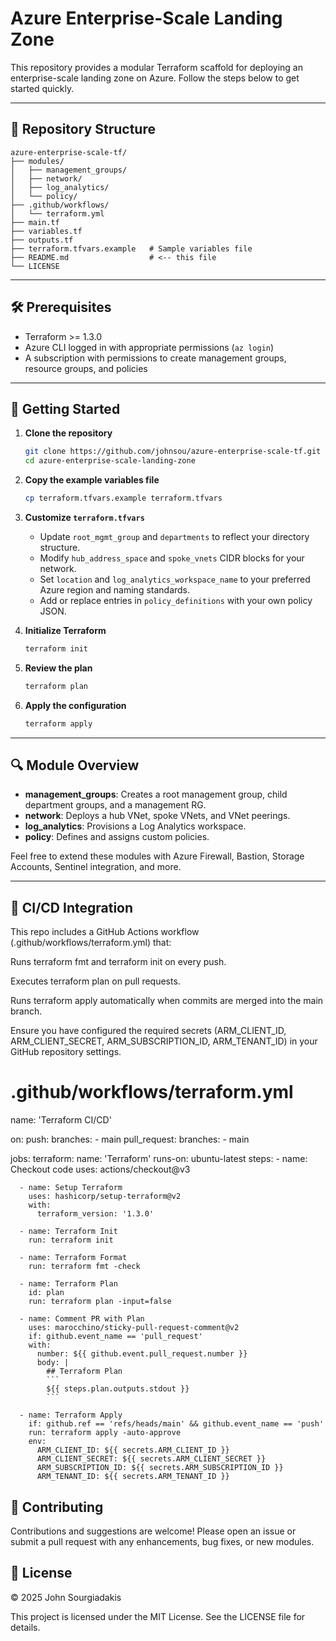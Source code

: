 # Azure Enterprise-Scale Landing Zone

This repository provides a modular Terraform scaffold for deploying an enterprise-scale landing zone on Azure. Follow the steps below to get started quickly.

---

## 📁 Repository Structure

```
azure-enterprise-scale-tf/
├── modules/
│   ├── management_groups/
│   ├── network/
│   ├── log_analytics/
│   └── policy/
├── .github/workflows/
│   └── terraform.yml
├── main.tf
├── variables.tf
├── outputs.tf
├── terraform.tfvars.example   # Sample variables file
├── README.md                  # <-- this file
└── LICENSE
```

---

## 🛠 Prerequisites

* Terraform >= 1.3.0
* Azure CLI logged in with appropriate permissions (`az login`)
* A subscription with permissions to create management groups, resource groups, and policies

---

## 🚀 Getting Started

1. **Clone the repository**

   ```bash
   git clone https://github.com/johnsou/azure-enterprise-scale-tf.git
   cd azure-enterprise-scale-landing-zone
   ```

2. **Copy the example variables file**

   ```bash
   cp terraform.tfvars.example terraform.tfvars
   ```

3. **Customize `terraform.tfvars`**

   * Update `root_mgmt_group` and `departments` to reflect your directory structure.
   * Modify `hub_address_space` and `spoke_vnets` CIDR blocks for your network.
   * Set `location` and `log_analytics_workspace_name` to your preferred Azure region and naming standards.
   * Add or replace entries in `policy_definitions` with your own policy JSON.

4. **Initialize Terraform**

   ```bash
   terraform init
   ```

5. **Review the plan**

   ```bash
   terraform plan
   ```

6. **Apply the configuration**

   ```bash
   terraform apply
   ```

---

## 🔍 Module Overview

* **management\_groups**: Creates a root management group, child department groups, and a management RG.
* **network**: Deploys a hub VNet, spoke VNets, and VNet peerings.
* **log\_analytics**: Provisions a Log Analytics workspace.
* **policy**: Defines and assigns custom policies.

Feel free to extend these modules with Azure Firewall, Bastion, Storage Accounts, Sentinel integration, and more.

---

## 🤖 CI/CD Integration

This repo includes a GitHub Actions workflow (.github/workflows/terraform.yml) that:

Runs terraform fmt and terraform init on every push.

Executes terraform plan on pull requests.

Runs terraform apply automatically when commits are merged into the main branch.

Ensure you have configured the required secrets (ARM_CLIENT_ID, ARM_CLIENT_SECRET, ARM_SUBSCRIPTION_ID, ARM_TENANT_ID) in your GitHub repository settings.

# .github/workflows/terraform.yml
name: 'Terraform CI/CD'

on:
  push:
    branches:
      - main
  pull_request:
    branches:
      - main

jobs:
  terraform:
    name: 'Terraform'
    runs-on: ubuntu-latest
    steps:
      - name: Checkout code
        uses: actions/checkout@v3

      - name: Setup Terraform
        uses: hashicorp/setup-terraform@v2
        with:
          terraform_version: '1.3.0'

      - name: Terraform Init
        run: terraform init

      - name: Terraform Format
        run: terraform fmt -check

      - name: Terraform Plan
        id: plan
        run: terraform plan -input=false

      - name: Comment PR with Plan
        uses: marocchino/sticky-pull-request-comment@v2
        if: github.event_name == 'pull_request'
        with:
          number: ${{ github.event.pull_request.number }}
          body: |
            ## Terraform Plan
            ```
            ${{ steps.plan.outputs.stdout }}
            ```

      - name: Terraform Apply
        if: github.ref == 'refs/heads/main' && github.event_name == 'push'
        run: terraform apply -auto-approve
        env:
          ARM_CLIENT_ID: ${{ secrets.ARM_CLIENT_ID }}
          ARM_CLIENT_SECRET: ${{ secrets.ARM_CLIENT_SECRET }}
          ARM_SUBSCRIPTION_ID: ${{ secrets.ARM_SUBSCRIPTION_ID }}
          ARM_TENANT_ID: ${{ secrets.ARM_TENANT_ID }}

 ## 🤝 Contributing

Contributions and suggestions are welcome! Please open an issue or submit a pull request with any enhancements, bug fixes, or new modules.



## 📄 License

© 2025 John Sourgiadakis

This project is licensed under the MIT License. See the LICENSE file for details.
